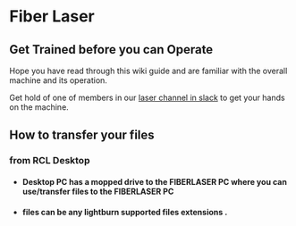 # Fiber Laser

## Get Trained before you can Operate

Hope you have read through this wiki guide and are familiar with the overall machine and its operation.

Get hold of one of members in our [laser channel in slack](https://app.slack.com/client/T046HEHJB/CRU0MGM1P) to get your hands on the machine.

## How to transfer your files

### from RCL Desktop

* #### Desktop PC has a mopped drive to the FIBERLASER PC where you can use/transfer files to the FIBERLASER PC
* #### files can be any lightburn supported files extensions .
